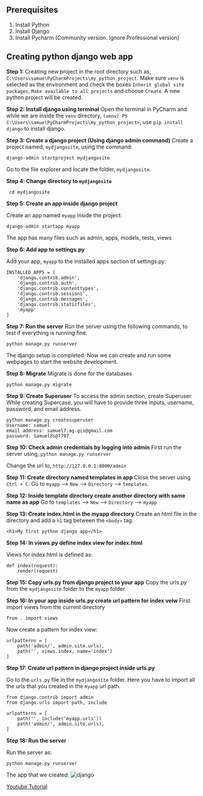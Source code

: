 
## Prerequisites
1. Install Python
2. Install Django
3. Install Pycharm (Community version. Ignore Professional version)

## Creating python django web app
**Step 1:** Creating new project in the root directory such as, `C:\Users\samue\PyCharmProjects\my_python_project`. Make sure `venv` is selected as the environment and
check the boxes `Inherit global site packages`, `Make available to all projects` and choose `Create`. A new python project will be created.

**Step 2: Install django using terminal**
Open the terminal in PyCharm and while we are inside the `venv` directory, `(venv) PS C:\Users\samue\PyCharmProjects\my_python_project>`, use `pip install django`
to install django.

**Step 3: Create a django project (Using django admin command)**
Create a project named, `mydjangosite`, using the command:

```
django-admin startproject mydjangosite
```

Go to the file explorer and locate the folder, `mydjangosite`.

**Step 4: Change directory to `mydjangosite`**

```
 cd mydjangosite
```

**Step 5: Create an app inside django project**

Create an app named `myapp` inside the project:

```
django-admin startapp myapp
```

The app has many files such as admin, apps, models, tests, views

**Step 6: Add app to settings.py**

Add your app, `myapp` to the installed apps section of settings.py:

```
INSTALLED_APPS = [
    'django.contrib.admin',
    'django.contrib.auth',
    'django.contrib.contenttypes',
    'django.contrib.sessions',
    'django.contrib.messages',
    'django.contrib.staticfiles',
    'myapp'
]
```

**Step 7: Run the server**
Run the server using the following commands, to test if everything is running fine:

```
python manage.py runserver
```

The django setup is completed. Now we can create and run some webpages to start the website development.

**Step 8: Migrate**
Migrate is done for the databases

```
python manage.py migrate
```

**Step 9: Create Superuser**
To access the admin section, create Superuser. While creating Supercase, you will have to provide three inputs, username, password, and email address.

```
python manage.py createsuperuser
Username: samuel
email address: samuel7.ag.gis@gmail.com
password: Samuelds@7797
```

**Step 10: Check admin credentials by logging into admin**
First run the server using, `python manage.py runserver`

Change the url to, `http://127.0.0.1:8000/admin`

**Step 11: Create directory named templates in app**
Close the server using `Ctrl + C`. Go to `myapp` --> `New` --> `Directory` --> `templates`.

**Step 12: Inside template directory create another directory with same name as app**
Go to `templates` --> `New` --> `Directory` --> `myapp`

**Step 13: Create index.html in the myapp directory**
Create an html file in the directory and add a `h1` tag between the `<body>` tag:

```
<h1>My first python django app</h1>
```

**Step 14: In views.py define index view for index.html**

Views for index.html is defined as:
```
def index(request):
    render(request)
```

**Step 15: Copy urls.py from django project to your app**
Copy the urls.py from the `mydjangosite` folder to the `myapp` folder

**Step 16: In your app inside urls.py create url pattern for index veiw**
First import views from the current directory

```
from . import views
```

Now create a pattern for index view:

```
urlpatterns = [
    path('admin/', admin.site.urls),
    path('', views.index, name='index')
]

```

**Step 17: Create url pattern in django project inside urls.py**

Go to the `urls.py` file in the `mydjangosite` folder. Here you have to import all the urls that you created in the `myapp` url path.

```
from django.contrib import admin
from django.urls import path, include

urlpatterns = [
    path('', include('myapp.urls'))
    path('admin/', admin.site.urls),
]
```

**Step 18: Run the server**

Run the server as:
```
python manage.py runserver
```

The app that we created:
![django](https://github.com/samueldsingh/python-dev-90-days-bootcamp/assets/62851341/3b7ddcaf-edd3-4d11-bf1d-0916219c7fd2)


[Youtube Tutorial](https://youtu.be/4XYsODaQ6Ok)
